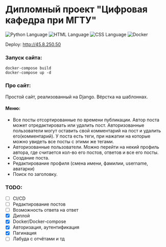 # Дипломный проект "Цифровая кафедра при МГТУ"
<div>
<img src="https://img.shields.io/badge/framework-Django-blue.svg" alt="Python Language"> <img src="https://img.shields.io/badge/language-HTML-yellow.svg" alt="HTML Language">  <img src="https://img.shields.io/badge/language-CSS-ff69b4.svg" alt="CSS Language"> <img src="https://img.shields.io/badge/deploy-Docker-blue.svg" alt="Docker">
</div>

Deploy: http://45.8.250.50

### Запуск сайта:
```docker
docker-compose build
docker-compose up -d
```

### Про сайт:
Простой сайт, реализованный на Django. Вёрстка на шаблоннах.

#### Меню:
- Все посты отсортированные по времени публикации. Автор поста может отредактировать или удалить пост. Авторизованные пользователи могут оставить свой комментарий на пост и удалить его(комментарий). У поста есть теги, при нажатии на которые можно увидеть все посты с этими же тегами.
- Авторизованные пользователи. Можно перейти на некий профиль автора, где считается кол-во его постов, ответов и все его посты.
- Создание поста.
- Редактирование профиля (смена имени, фамилии, username, аватарки)
- Поиск по заголовку.

### TODO:
- [ ] CI/CD
- [ ] Редактирование постов
- [ ] Возможность ответа на ответ
- [X] Диплой
- [X] Docker/Docker-compose
- [X] Авторизация, аутентификация 
- [X] Пагинация
- [ ] Лабуда с отчётами и тд
